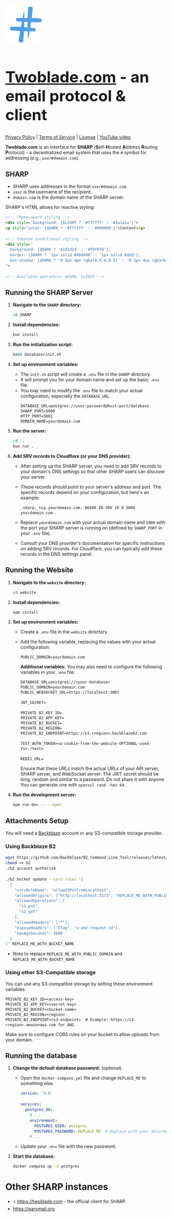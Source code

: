 <img style="width: 128px; height: 128px" src="website/static/logo.svg" /><h1 style="font-size: 48px"><a href="https://twoblade.com">Twoblade.com</a> - an email protocol & client</h1>
[Privacy Policy](https://twoblade.com/legal/privacy) | [Terms of Service](https://twoblade.com/legal/terms) | [License](LICENSE) | [YouTube video](https://twoblade.com)

**Twoblade.com** is an interface for **SHARP** (**S**elf-**H**osted **A**ddress **R**outing **P**rotocol) - a decentralized email system that uses the `#` symbol for addressing (e.g., `user#domain.com`).

## SHARP

*   SHARP uses addresses in the format `user#domain.com`.
*   `user` is the username of the recipient.
*   `domain.com` is the domain name of the SHARP server.

SHARP's HTML allows for reactive styling:
```html
<!-- Theme-aware styling -->
<div style="background: {$LIGHT ? '#ffffff' : '#1a1a1a'}">
<p style="color: {$DARK ? '#ffffff' : '#000000'}">Content</p>

<!-- Complex conditional styling -->
<div style="
  background: {$DARK ? '#2d2d2d' : '#f0f0f0'};
  border: {$DARK ? '1px solid #404040' : '1px solid #ddd'};
  box-shadow: {$DARK ? '0 2px 4px rgba(0,0,0,0.5)' : '0 2px 4px rgba(0,0,0,0.1)'};
">

<!-- Available operators: $DARK, $LIGHT -->
```

## Running the SHARP Server

1.  **Navigate to the `SHARP` directory:**
    ```bash
    cd SHARP
    ```

2.  **Install dependencies:**
    ```bash
    bun install
    ```

3.  **Run the initialization script:**
    ```bash
    bash database/init.sh
    ```

4.  **Set up environment variables:**

    *   The `init.sh` script will create a `.env` file in the `SHARP` directory.
    *   It will prompt you for your domain name and set up the basic `.env` file.
    *   You may need to modify the `.env` file to match your actual configuration, especially the `DATABASE_URL`.
        ```
        DATABASE_URL=postgres://user:password@host:port/database
        SHARP_PORT=5000
        HTTP_PORT=5001
        DOMAIN_NAME=yourdomain.com
        ```

5.  **Run the server:**
    ```bash
    cd ..
    bun run .
    ```

6.  **Add SRV records to Cloudflare (or your DNS provider):**

    *   After setting up the SHARP server, you need to add SRV records to your domain's DNS settings so that other SHARP users can discover your server.
    *   These records should point to your server's address and port.  The specific records depend on your configuration, but here's an example:

        ```
        _sharp._tcp.yourdomain.com. 86400 IN SRV 10 0 5000 yourdomain.com.
        ```

    *   Replace `yourdomain.com` with your actual domain name and `5000` with the port your SHARP server is running on (defined by `SHARP_PORT` in your `.env` file).
    *   Consult your DNS provider's documentation for specific instructions on adding SRV records.  For Cloudflare, you can typically add these records in the DNS settings panel.

## Running the Website

1.  **Navigate to the `website` directory:**
    ```bash
    cd website
    ```

2.  **Install dependencies:**
    ```bash
    npm install
    ```

3.  **Set up environment variables:**

    *   Create a `.env` file in the `website` directory.
    *   Add the following variable, replacing the values with your actual configuration:
        ```
        PUBLIC_DOMAIN=yourdomain.com
        ```

        **Additional variables:** You may also need to configure the following variables in your `.env` file:
        ```
        DATABASE_URL=postgres://<your-database>
        PUBLIC_DOMAIN=yourdomain.com
        PUBLIC_WEBSOCKET_URL=https://localhost:3001

        JWT_SECRET=

        PRIVATE_B2_KEY_ID=
        PRIVATE_B2_APP_KEY=
        PRIVATE_B2_BUCKET=
        PRIVATE_B2_REGION=
        PRIVATE_B2_ENDPOINT=https://s3.<region>.backblazeb2.com

        TEST_AUTH_TOKEN=<a-cookie-from-the-website-OPTIONAL-used-for-/test>

        REDIS_URL=
        ```

        Ensure that these URLs match the actual URLs of your API server, SHARP server, and WebSocket server.
        The JWT secret should be long, random and similar to a password. Do not share it with anyone. You can generate one with `openssl rand -hex 64`.

4.  **Run the development server:**
    ```bash
    npm run dev -- --open
    ```

## Attachments Setup
You will need a [Backblaze](https://www.backblaze.com/) account or any S3-compatible storage provider.

### Using Backblaze B2
```bash
wget https://github.com/Backblaze/B2_Command_Line_Tool/releases/latest/download/b2-linux -O "b2"
chmod +x b2
./b2 account authorize

./b2 bucket update --cors-rules '[
  {
    "corsRuleName": "allowS3PutFromLocalhost",
    "allowedOrigins": ["http://localhost:5173", "REPLACE_ME_WITH_PUBLIC_DOMAIN"],
    "allowedOperations": [
      "s3_put",
      "s3_get"
    ],
    "allowedHeaders": ["*"],
    "exposeHeaders": ["ETag", "x-amz-request-id"],
    "maxAgeSeconds": 3600
  }
]' REPLACE_ME_WITH_BUCKET_NAME
```
- Note to replace `REPLACE_ME_WITH_PUBLIC_DOMAIN` and `REPLACE_ME_WITH_BUCKET_NAME`

### Using other S3-Compatible storage
You can use any S3-compatible storage by setting these environment variables:
```
PRIVATE_B2_KEY_ID=<access-key>
PRIVATE_B2_APP_KEY=<secret-key>
PRIVATE_B2_BUCKET=<bucket-name>
PRIVATE_B2_REGION=<region>
PRIVATE_B2_ENDPOINT=<s3-endpoint>  # Example: https://s3.<region>.amazonaws.com for AWS
```

Make sure to configure CORS rules on your bucket to allow uploads from your domain.

## Running the database

1.  **Change the default database password:** (optional)
    *   Open the `docker-compose.yml` file and change `REPLACE_ME` to something else.
        ```yaml
        version: '3.8'

        services:
          postgres_db:
            # ...
            environment:
              POSTGRES_USER: postgres
              POSTGRES_PASSWORD: REPLACE_ME  # Replace with your desired password
            # ...
        ```
    *   Update your `.env` file with the new password.

2.  **Start the database:**
    ```bash
    docker compose up -d postgres
    ```

# Other SHARP instances
* ⭐ https://twoblade.com - the official client for SHARP.
* https://garymail.org
